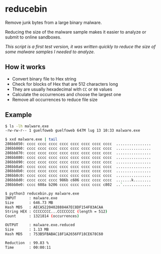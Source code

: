 # reducebin
Remove junk bytes from a large binary malware.

Reducing the size of the malware sample makes it easier to analyze or submit to online sandboxes.

*This script is a first test version, it was written quickly to reduce the size of some malware samples I needed to analyze.*

## How it works
- Convert binary file to Hex string
- Check for blocks of Hex that are 512 characters long
- They are usually hexadecimal with `CC` or `00` values
- Calculate the occurrences and choose the largest one
- Remove all occurrences to reduce file size

## Example
```bash
$ ls -lh malware.exe 
-rw-rw-r-- 1 guelfoweb guelfoweb 647M lug 13 10:33 malware.exe
```
```bash
$ xxd malware.exe | tail
286bb850: cccc cccc cccc cccc cccc cccc cccc cccc  ................
286bb860: cccc cccc cccc cccc cccc cccc cccc cccc  ................
286bb870: cccc cccc cccc cccc cccc cccc cccc cccc  ................
286bb880: cccc cccc cccc cccc cccc cccc cccc cccc  ................
286bb890: cccc cccc cccc cccc cccc cccc cccc cccc  ................
286bb8a0: cccc cccc cccc cccc cccc cccc cccc cccc  ................
286bb8b0: cccc cccc cccc cccc cccc cccc cccc cccc  ................
286bb8c0: cccc cccc cccc cccc cccc cccc cccc cccc  ................
286bb8d0: cccc cccc cccc 986b c606 cccc cccc cccc  .......k........
286bb8e0: cccc 608a b206 cccc cccc cccc cccc c802  ..`.............
```
```bash
$ python3 reducebin.py malware.exe
INPUT      : malware.exe
Size       : 646.73 MB
Hash MD5   : AECA52204028884A7EC8DF154F83ACAA
String HEX : CCCCCCCC...CCCCCCCC (length = 512)
Count      : 1321814 (occurrences)

OUTPUT     : malware.exe.reduced
Size       : 1.13 MB
Hash MD5   : 753B5FBABAC18F1A2656FF18CE678C60

Reduction  : 99.83 %
Time       : 00:00:11
```

